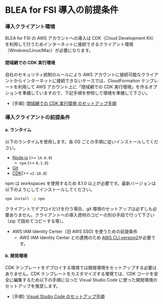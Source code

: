 # BLEA for FSI 導入の前提条件

### 導入クライアント環境

BLEA for FSI の AWS アカウントへの導入は CDK（Cloud Development Kit）を利用して行うためインターネットに接続できるクライアント環境（Windows/Linux/Mac）が必要になります。

#### 閉域網での CDK 実行環境

自社のセキュリティ統制のルールにより AWS アカウントに接続可能なクライアントからインターネットに接続できないケースでは、CloudFormation テンプレートを利用して AWS アカウント上に「閉域網での CDK 実行環境」を作るオプションを準備していますので、下記手順を参照して環境を準備して下さい。

- [手順]: [閉域網での CDK 実行環境 のセットアップ手順](./cdk-deployment-environment-setup.md)

### 導入クライアントの前提条件

#### a. ランタイム

以下のランタイムを使用します。各 OS ごとの手順に従いインストールしてください。

- [Node.js](https://nodejs.org/) (>= `14.0.0`)
  - `npm` (>= `8.1.0`)
- [Git](https://git-scm.com/)
- [CDK](https://github.com/aws/aws-cdk)(>= `v2.18.0`)

npm は workspaces を使用するため 8.1.0 以上が必要です。最新バージョンは以下のようにしてインストールしてください。

```sh
npm install -g npm
```

クライアントでデプロイだけを行う場合、git 環境のセットアップは必ずしも必要ありません。クライアントへの導入資材のコピーの別の手段で行って下さい（zip で固めてコピーする等）。

- AWS IAM Identity Center（旧 AWS SSO) を使うための前提条件
  - AWS IAM Identity Center との連携のため [AWS CLI version2](https://docs.aws.amazon.com/cli/latest/userguide/install-cliv2.html)が必要です。

#### b. 開発環境

CDK テンプレートをデプロイする環境では開発環境をセットアップする必要はありません。CDK テンプレートをカスタマイズする環境では、CDK コードを安全に編集するため以下の手順に沿った Visual Studio Code に使った開発環境のセットアップを推奨します。

- [手順]: [Visual Studio Code のセットアップ手順](how-to.md#visual-studio-code-のセットアップ)
